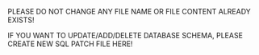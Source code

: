 PLEASE DO NOT CHANGE ANY FILE NAME OR FILE CONTENT ALREADY EXISTS!

IF YOU WANT TO UPDATE/ADD/DELETE DATABASE SCHEMA, PLEASE CREATE NEW SQL PATCH FILE HERE!